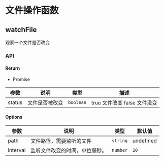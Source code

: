# 文件操作函数

## watchFile

观察一个文件是否改变

### API

#### Return

- Promise

| 参数   | 说明           | 类型      | 描述                         |
| ------ | -------------- | --------- | ---------------------------- |
| status | 文件是否被改变 | `boolean` | true 文件改变 false 文件没变 |

#### Options

| 参数     | 说明                           | 类型     | 默认值    |
| -------- | ------------------------------ | -------- | --------- |
| path     | 文件路径，需要监听的文件       | `string` | undefined |
| interval | 监听文件改变的时间，单位毫秒。 | `number` | `20`      |

